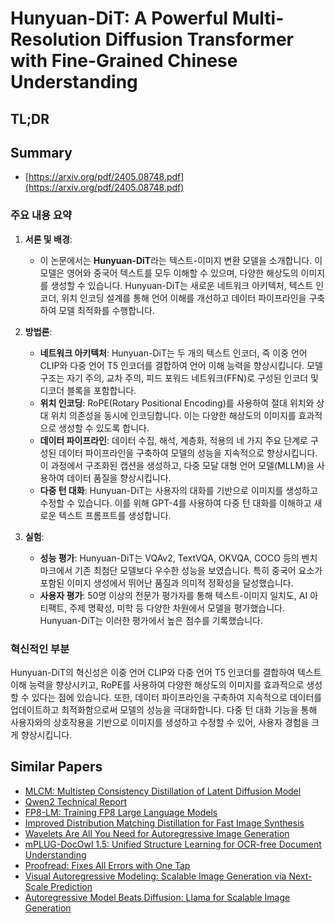 # Hunyuan-DiT: A Powerful Multi-Resolution Diffusion Transformer with Fine-Grained Chinese Understanding
## TL;DR
## Summary
- [https://arxiv.org/pdf/2405.08748.pdf](https://arxiv.org/pdf/2405.08748.pdf)

### 주요 내용 요약

1. **서론 및 배경**:
   - 이 논문에서는 **Hunyuan-DiT**라는 텍스트-이미지 변환 모델을 소개합니다. 이 모델은 영어와 중국어 텍스트를 모두 이해할 수 있으며, 다양한 해상도의 이미지를 생성할 수 있습니다. Hunyuan-DiT는 새로운 네트워크 아키텍처, 텍스트 인코더, 위치 인코딩 설계를 통해 언어 이해를 개선하고 데이터 파이프라인을 구축하여 모델 최적화를 수행합니다.

2. **방법론**:
   - **네트워크 아키텍처**: Hunyuan-DiT는 두 개의 텍스트 인코더, 즉 이중 언어 CLIP와 다중 언어 T5 인코더를 결합하여 언어 이해 능력을 향상시킵니다. 모델 구조는 자기 주의, 교차 주의, 피드 포워드 네트워크(FFN)로 구성된 인코더 및 디코더 블록을 포함합니다.
   - **위치 인코딩**: RoPE(Rotary Positional Encoding)를 사용하여 절대 위치와 상대 위치 의존성을 동시에 인코딩합니다. 이는 다양한 해상도의 이미지를 효과적으로 생성할 수 있도록 합니다.
   - **데이터 파이프라인**: 데이터 수집, 해석, 계층화, 적용의 네 가지 주요 단계로 구성된 데이터 파이프라인을 구축하여 모델의 성능을 지속적으로 향상시킵니다. 이 과정에서 구조화된 캡션을 생성하고, 다중 모달 대형 언어 모델(MLLM)을 사용하여 데이터 품질을 향상시킵니다.
   - **다중 턴 대화**: Hunyuan-DiT는 사용자의 대화를 기반으로 이미지를 생성하고 수정할 수 있습니다. 이를 위해 GPT-4를 사용하여 다중 턴 대화를 이해하고 새로운 텍스트 프롬프트를 생성합니다.

3. **실험**:
   - **성능 평가**: Hunyuan-DiT는 VQAv2, TextVQA, OKVQA, COCO 등의 벤치마크에서 기존 최첨단 모델보다 우수한 성능을 보였습니다. 특히 중국어 요소가 포함된 이미지 생성에서 뛰어난 품질과 의미적 정확성을 달성했습니다.
   - **사용자 평가**: 50명 이상의 전문가 평가자를 통해 텍스트-이미지 일치도, AI 아티팩트, 주제 명확성, 미학 등 다양한 차원에서 모델을 평가했습니다. Hunyuan-DiT는 이러한 평가에서 높은 점수를 기록했습니다.

### 혁신적인 부분
Hunyuan-DiT의 혁신성은 이중 언어 CLIP와 다중 언어 T5 인코더를 결합하여 텍스트 이해 능력을 향상시키고, RoPE를 사용하여 다양한 해상도의 이미지를 효과적으로 생성할 수 있다는 점에 있습니다. 또한, 데이터 파이프라인을 구축하여 지속적으로 데이터를 업데이트하고 최적화함으로써 모델의 성능을 극대화합니다. 다중 턴 대화 기능을 통해 사용자와의 상호작용을 기반으로 이미지를 생성하고 수정할 수 있어, 사용자 경험을 크게 향상시킵니다.

## Similar Papers
- [MLCM: Multistep Consistency Distillation of Latent Diffusion Model](2406.05768.md)
- [Qwen2 Technical Report](2407.10671.md)
- [FP8-LM: Training FP8 Large Language Models](2310.18313.md)
- [Improved Distribution Matching Distillation for Fast Image Synthesis](2405.14867.md)
- [Wavelets Are All You Need for Autoregressive Image Generation](2406.19997.md)
- [mPLUG-DocOwl 1.5: Unified Structure Learning for OCR-free Document Understanding](2403.12895.md)
- [Proofread: Fixes All Errors with One Tap](2406.04523.md)
- [Visual Autoregressive Modeling: Scalable Image Generation via Next-Scale Prediction](2404.02905.md)
- [Autoregressive Model Beats Diffusion: Llama for Scalable Image Generation](2406.06525.md)
